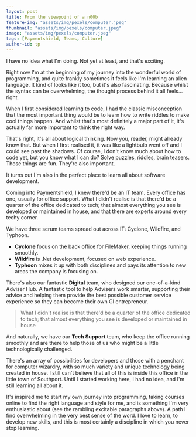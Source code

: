 ```yaml
---
layout: post
title: From the viewpoint of a n00b 
feature-img: "assets/img/pexels/computer.jpeg"
thumbnail: "assets/img/pexels/computer.jpeg"
image: "assets/img/pexels/computer.jpeg"
tags: [Paymentshield, Teams, Culture]
author-id: tp
---
```


I have no idea what I'm doing. Not yet at least, and that's exciting.

Right now I'm at the beginning of my journey into the wonderful world of programming, and quite frankly sometimes it feels like I'm learning an alien language. It kind of looks like it too, but it's also fascinating. Because whilst the syntax can be overwhelming, the thought process behind it all feels… right.

When I first considered learning to code, I had the classic misconception that the most important thing would be to learn how to write riddles to make cool things happen. And whilst that's most definitely a major part of it, it's actually far more important to think the right way. 

That's right, it's all about logical thinking. Now you, reader, might already know that. But when I first realised it, it was like a lightbulb went off and I could see past the shadows. Of course, I don't know much about how to code yet, but you know what I can do? Solve puzzles, riddles, brain teasers. Those things are fun. They're also important.

It turns out I'm also in the perfect place to learn all about software development.

Coming into Paymentshield, I knew there'd be an IT team. Every office has one, usually for office support. What I didn't realise is that there'd be a quarter of the office dedicated to tech; that almost everything you see is developed or maintained in house, and that there are experts around every techy corner.

We have three scrum teams spread out across IT: Cyclone, Wildfire, and Typhoon.

 + **Cyclone** focus on the back office for FileMaker, keeping things running smoothly. 
 + **Wildfire** is .Net development, focused on web experience.
 + **Typhoon** mixes it up with both disciplines and pays its attention to new areas the company is focusing on.

There's also our fantastic **Digital** team, who designed our one-of-a-kind Adviser Hub. A fantastic tool to help Advisers work smarter, supporting their advice and helping them provide the best possible customer service experience so they can become their own GI entrepreneur.

> What I didn't realise is that there'd be a quarter of the office dedicated to tech; that almost everything you see is developed or maintained in house

And naturally, we have our **Tech Support** team, who keep the office running smoothly and are there to help those of us who might be a little technologically challenged.

There's an array of possibilities for developers and those with a penchant for computer wizardry, with so much variety and unique technology being created in house. I still can't believe that all of this is inside this office in the little town of Southport. Until I started working here, I had no idea, and I'm still learning all about it.

It's inspired me to start my own journey into programming, taking courses online to find the right language and style for me, and is something I'm very enthusiastic about (see the rambling excitable paragraphs above). A path I find overwhelming in the very best sense of the word. I love to learn, to develop new skills, and this is most certainly a discipline in which you never stop learning. 
